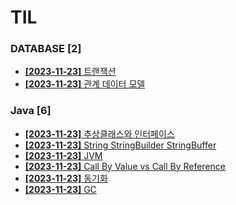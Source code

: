 # TIL
 
### DATABASE [2]
- [**[2023-11-23]**  트랜잭션](https://github.com/A-lass/TIL/blob/main/DATABASE/트랜잭션.md)
- [**[2023-11-23]**  관계 데이터 모델](https://github.com/A-lass/TIL/blob/main/DATABASE/관계_데이터_모델.md)
### Java [6]
- [**[2023-11-23]**  추상클래스와 인터페이스](https://github.com/A-lass/TIL/blob/main/Java/추상클래스와_인터페이스.md)
- [**[2023-11-23]**  String StringBuilder StringBuffer](https://github.com/A-lass/TIL/blob/main/Java/String_StringBuilder_StringBuffer.md)
- [**[2023-11-23]**  JVM](https://github.com/A-lass/TIL/blob/main/Java/JVM.md)
- [**[2023-11-23]**  Call By Value vs Call By Reference](https://github.com/A-lass/TIL/blob/main/Java/Call_By_Value_vs_Call_By_Reference.md)
- [**[2023-11-23]**  동기화](https://github.com/A-lass/TIL/blob/main/Java/동기화.md)
- [**[2023-11-23]**  GC](https://github.com/A-lass/TIL/blob/main/Java/GC.md)
